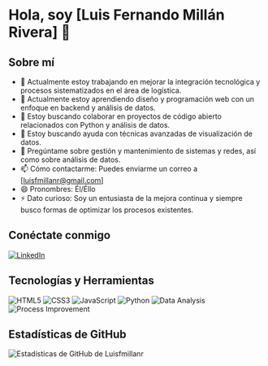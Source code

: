 # Hola, soy [Luis Fernando Millán Rivera] 👋

## Sobre mí

- 🔭 Actualmente estoy trabajando en mejorar la integración tecnológica y procesos sistematizados en el área de logística.
- 🌱 Actualmente estoy aprendiendo diseño y programación web con un enfoque en backend y análisis de datos.
- 👯 Estoy buscando colaborar en proyectos de código abierto relacionados con Python y análisis de datos.
- 🤔 Estoy buscando ayuda con técnicas avanzadas de visualización de datos.
- 💬 Pregúntame sobre gestión y mantenimiento de sistemas y redes, así como sobre análisis de datos.
- 📫 Cómo contactarme: Puedes enviarme un correo a [luisfmillanr@gmail.com]
- 😄 Pronombres: Él/Éllo
- ⚡ Dato curioso: Soy un entusiasta de la mejora continua y siempre busco formas de optimizar los procesos existentes.

## Conéctate conmigo

[![LinkedIn](https://img.shields.io/badge/LinkedIn-Luis%20Fernando%20Millán%20Rivera-blue?style=flat&logo=linkedin)](https://www.linkedin.com/in/fernando-dataanaliyst/)

## Tecnologías y Herramientas

![HTML5](https://img.shields.io/badge/-HTML5-E34F26?style=flat&logo=HTML5&logoColor=white)
![CSS3](https://img.shields.io/badge/-CSS3-1572B6?style=flat&logo=CSS3&logoColor=white)
![JavaScript](https://img.shields.io/badge/-JavaScript-F7DF1E?style=flat&logo=javascript&logoColor=black)
![Python](https://img.shields.io/badge/-Python-3776AB?style=flat&logo=Python&logoColor=white)
![Data Analysis](https://img.shields.io/badge/-Data%20Analysis-1f425f?style=flat)
![Process Improvement](https://img.shields.io/badge/-Process%20Improvement-blue?style=flat)

## Estadísticas de GitHub

![Estadísticas de GitHub de Luisfmillanr](https://github-readme-stats.vercel.app/api?username=Luisfmillanr&show_icons=true)
